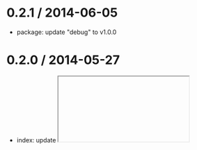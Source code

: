 
0.2.1 / 2014-06-05
==================

  * package: update "debug" to v1.0.0

0.2.0 / 2014-05-27
==================

  * index: update <iframe> "src" URL
  * examples: fix <script> tag src location

0.1.1 / 2014-05-12
==================

  * examples: add `upload.html` example
  * index: rename `res` variable to `body`
  * index: bind to iframe "load" event before setting `.src`

0.1.0 / 2014-04-22
==================

  * initial release
